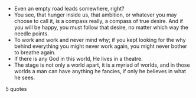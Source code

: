  - Even an empty road leads somewhere, right?
 - You see, that hunger inside us, that ambition, or whatever you may choose to call it, is a compass really, a compass of true desire. And if you will be happy, you must follow that desire, no matter which way the needle points.
 - To work and work and never mind why; if you kept looking for the why behind everything you might never work again, you might never bother to breathe again.
 - If there is any God in this world, He lives in a theatre.
 - The stage is not only a world apart, it is a myriad of worlds, and in those worlds a man can have anything he fancies, if only he believes in what he sees.

5 quotes